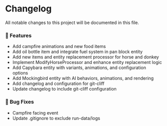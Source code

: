 # Changelog

All notable changes to this project will be documented in this file.


### 🚀 Features

- Add campfire animations and new food items
- Add oil bottle item and integrate fuel system in pan block entity
- Add new items and entity replacement processor for horse and donkey
- Implement ModifyHorseProcessor and enhance entity replacement logic
- Add Capybara entity with variants, animations, and configuration options
- Add Mockingbird entity with AI behaviors, animations, and rendering
- Add changelog and configuration for git-cliff
- Update changelog to include git-cliff configuration

### 🐛 Bug Fixes

- Campfire facing event
- Update .gitignore to exclude run-data/logs

<!-- generated by git-cliff -->
